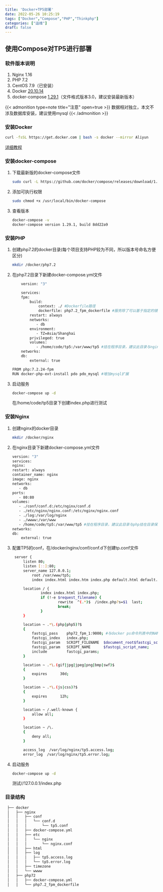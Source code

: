 ```yaml
---
title: 'Docker+TP5部署'
date: 2022-05-26 10:25:19
tags: ["Docker","Compose","PHP","Thinkphp"]
categories: ["运维"]
draft: false
---
```

## 使用Compose对TP5进行部署

### 软件版本说明

1. Nginx 1.16
2. PHP 7.2
3. CentOS 7.9（已安装）
4. Docker [20.10.14](https://docs.docker.com/engine/release-notes/)
5. docker-compose [1.29.1](https://docs.docker.com/compose/release-notes/)（文件格式版本3.0，建议安装最新版本）

{{< admonition type=note title="注意" open=true >}}
数据相对独立，本文不涉及数据库安装，建议使用mysql
{{< /admonition >}}

### 安装Docker

```bash
curl -fsSL https://get.docker.com | bash -s docker --mirror Aliyun
```

[详细教程](https://www.runoob.com/docker/centos-docker-install.html)

### 安装docker-compose

1. 下载最新版的docker-compose文件

    ```bash
    sudo curl -L https://github.com/docker/compose/releases/download/1.29.1/docker-compose-`uname -s`-`uname -m` -o /usr/local/bin/docker-compose
    ```

2. 添加可执行权限

    ```bash
    sudo chmod +x /usr/local/bin/docker-compose
    ```

3. 查看版本

    ```bash
    docker-compose -v
    docker-compose version 1.29.1, build 8dd22a9
    ```

### 安装PHP

1. 创建php7.2的docker目录(每个项目支持PHP较为不同，所以版本号命名方便区分)

    ```bash
    mkdir /docker/php7.2
    ```

2. 在php7.2目录下新建docker-compose.yml文件

    ```bash
        version: "3"

        services:
        fpm:
            build:
                context: ./ #Dockerfile路径
                dockerfile: php7.2_fpm_dockerfile #服务除了可以基于指定的镜像，还可以基于一份Dockerfile，我把Dockerfile放到下面
            restart: always
            networks:
               - db
            environment:
               - TZ=Asia/Shanghai
            privileged: true
            volumes:
               - /home/code/tp5:/var/www/tp5 #挂在程序目录，建议此目录与nginx挂在目录保持一致
        networks:
        db:
            external: true 
    ```

    ```bash
    FROM php:7.2.24-fpm
    RUN docker-php-ext-install pdo pdo_mysql #增加mysql扩展
    ```

3. 启动服务

   ```bash
   docker-compose up -d 
   ```

   在/home/code/tp5目录下创建index.php进行测试

### 安装Nginx

1. 创建nginx的docker目录

    ```bash
    mkdir /docker/nginx
    ```

2. 在nginx目录下新建docker-compose.yml文件

    ```bash
    version: "3"
    services:
    nginx:
    restart: always
    container_name: nginx
    image: nginx
    networks:
       - db
    ports:
       - 80:80
    volumes:
       - ./conf/conf.d:/etc/nginx/conf.d
       - ./etc/nginx/nginx.conf:/etc/nginx/nginx.conf
       - ./log:/var/log/nginx
       - ./wwww:/var/www
       - /home/code/tp5:/var/www/tp5 #挂在程序目录，建议此目录与php挂在目录保持一致
    networks:
    db:
        external: true    
    ```

3. 配置TP5的conf，在/docker/nginx/conf/conf.d下创建tp.conf文件

   ```bash
    server {
        listen 80;
        listen [::]:80;
        server_name 127.0.0.1;
            root /var/www/tp5;
            index index.html index.htm index.php default.html default.htm default.php;

        location / {
                index index.html index.php;
                if (!-e $request_filename) {
                        rewrite  ^(.*)$  /index.php?s=$1  last;
                        break;
                }
        }

        location ~ .*\.(php|php5)?$
        {
            fastcgi_pass    php72_fpm_1:9000; #与docker ps命令列表中的NAMES保持一直
            fastcgi_index   index.php;
            fastcgi_param   SCRIPT_FILENAME  $document_root$fastcgi_script_name;
            fastcgi_param   SCRIPT_NAME      $fastcgi_script_name;
            include         fastcgi_params;
        }

        location ~ .*\.(gif|jpg|jpeg|png|bmp|swf)$
        {
            expires      30d;
        }

        location ~ .*\.(js|css)?$
        {
            expires      12h;
        }

        location ~ /.well-known {
            allow all;
        }

        location ~ /\.
        {
            deny all;
        }

        access_log  /var/log/nginx/tp5.access.log;
        error_log  /var/log/nginx/tp5.error.log; 
   ```

4. 启动服务

   ```bash
   docker-compose up -d 
   ```

   测试//127.0.0.1/index.php

### 目录结构

   ```bash
    ├── docker
    │   ├── nginx
    │   │   ├── conf
    │   │   │   └── conf.d
    │   │   │       └── tp5.conf
    │   │   ├── docker-compose.yml
    │   │   ├── etc
    │   │   │   └── nginx
    │   │   │       └── nginx.conf
    │   │   ├── html
    │   │   ├── log
    │   │   │   ├── tp5.access.log
    │   │   │   └── tp5.error.log
    │   │   ├── timezone
    │   │   └── wwww
    │   ├── php72
    │   │   ├── docker-compose.yml
    │   │   └── php7.2_fpm_dockerfile
   ```
